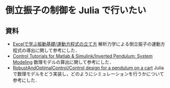 # 倒立振子の制御を Julia で行いたい

## 資料

* [Excelで学ぶ振動基礎/運動方程式の立て方](https://edu.katzlab.jp/lec/vib7h/files/vib7h_B.pdf) 解析力学による倒立振子の運動方程式の導出に関して参考にした．
* [Control Tutorials for Matlab & Simulink/Inverted Pendulum: System Modeling](https://ctms.engin.umich.edu/CTMS/index.php?example=InvertedPendulum&section=SystemModeling) 数理モデルの算出に関して参考にした．
* [RobustAndOptimalControl/Control design for a pendulum on a cart](https://juliacontrol.github.io/RobustAndOptimalControl.jl/dev/cartpole/) Julia で数理モデルをどう実装し，どのようにシミュレーションを行うかについて参考にした．